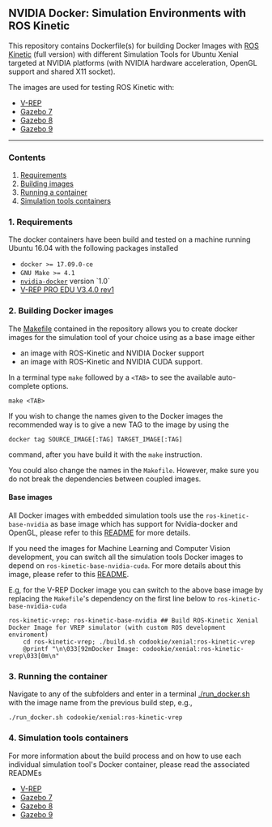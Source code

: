## NVIDIA Docker: Simulation Environments with ROS Kinetic

This repository contains Dockerfile(s) for building Docker Images with [ROS Kinetic](http://wiki.ros.org/kinetic) (full version) with different Simulation Tools for Ubuntu Xenial targeted at NVIDIA platforms (with NVIDIA hardware acceleration, OpenGL support and shared X11 socket). 

The images are used for testing ROS Kinetic with:
* [V-REP](http://www.coppeliarobotics.com/index.html)
* [Gazebo 7](http://gazebosim.org/blog/gazebo7)
* [Gazebo 8](http://gazebosim.org/blog/gazebo8)
* [Gazebo 9](http://gazebosim.org/blog/gazebo9)
---

### Contents
1. [Requirements](#1-requirements)
2. [Building images](#2-building-the-image)
3. [Running a container](#3-running-the-container)
4. [Simulation tools containers](#4-simulation-tools-containers)

### 1. Requirements

The docker containers have been build and tested on a machine running Ubuntu 16.04 with the following packages installed
* `docker >= 17.09.0-ce`
* `GNU Make >= 4.1`
* [`nvidia-docker`](https://github.com/NVIDIA/nvidia-docker/wiki/Installation-(version-1.0)) version `1.0`
* [V-REP PRO EDU V3.4.0 rev1](http://www.coppeliarobotics.com/downloads.html)

### 2. Building Docker images

The [Makefile](./Makefile) contained in the repository allows you to create docker images for the simulation tool of your choice using as a base image either
* an image with ROS-Kinetic and NVIDIA Docker support 
* an image with ROS-Kinetic and NVIDIA CUDA support. 

In a terminal type `make` followed by a `<TAB>` to see the available auto-complete options. 
```
make <TAB>
```

If you wish to change the names given to the Docker images the recommended way is to give a new TAG to the image by using the 
```
docker tag SOURCE_IMAGE[:TAG] TARGET_IMAGE[:TAG]
```
command, after you have build it with the `make` instruction. 

You could also change the names in the `Makefile`. However, make sure you do not break the dependencies between coupled images. 

#### Base images
All Docker images with embedded simulation tools use the `ros-kinetic-base-nvidia` as base image which has support for Nvidia-docker and OpenGL, please refer to this [README](./ros-kinetic-base-nvidia-opengl/README.md) for more details.

If you need the images for Machine Learning and Computer Vision development, you can switch all the simulation tools Docker images to depend on `ros-kinetic-base-nvidia-cuda`. For more details about this image, please refer to this [README](./ros-kinetic-base-nvidia-cudnn/README.md).

E.g, for the V-REP Docker image you can switch to the above base image by replacing the `Makefile`'s dependency on the first line below to `ros-kinetic-base-nvidia-cuda`
```
ros-kinetic-vrep: ros-kinetic-base-nvidia ## Build ROS-Kinetic Xenial Docker Image for VREP simulator (with custom ROS development enviroment)
	cd ros-kinetic-vrep; ./build.sh codookie/xenial:ros-kinetic-vrep
	@printf "\n\033[92mDocker Image: codookie/xenial:ros-kinetic-vrep\033[0m\n"
```

### 3. Running the container

Navigate to any of the subfolders and enter in a terminal [./run_docker.sh](./ros-kinetic-vrep/run_docker.sh) with the image name from the previous build step, e.g.,
```
./run_docker.sh codookie/xenial:ros-kinetic-vrep
```


### 4. Simulation tools containers

For more information about the build process and on how to use each individual simulation tool's Docker container, please read the associated READMEs
* [V-REP](./ros-kinetic-vrep/README.md)
* [Gazebo 7](./ros-kinetic-gazebo7/README.md)
* [Gazebo 8](./ros-kinetic-gazebo8/README.md)
* [Gazebo 9](./ros-kinetic-gazebo9/README.md)